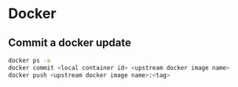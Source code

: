 # Docker

## Commit a docker update

```bash
docker ps -a 
docker commit <local container id> <upstream docker image name>
docker push <upstream docker image name>:<tag>
```